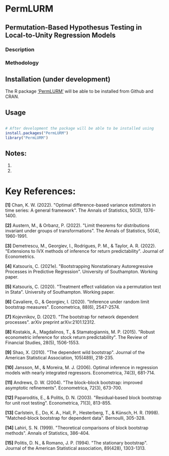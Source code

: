 # PermLURM

##  Permutation-Based Hypothesus Testing in Local-to-Unity Regression Models 

### Description


### Methodology  


## Installation (under development) 

The R package [‘PermLURM’](https://github.com/christiskatsouris/PermLURM) will be able to be installed from Github and CRAN.

## Usage 

```R

# After development the package will be able to be installed using
install.packages("PermLURM")
library("PermLURM")

```

## Notes:

1.

2.

# Key References:

$\textbf{[1]}$ Chan, K. W. (2022). "Optimal difference-based variance estimators in time series: A general framework". The Annals of Statistics, 50(3), 1376-1400.

$\textbf{[2]}$ Austern, M., & Orbanz, P. (2022). "Limit theorems for distributions invariant under groups of transformations". The Annals of Statistics, 50(4), 1960-1991.

$\textbf{[3]}$ Demetrescu, M., Georgiev, I., Rodrigues, P. M., & Taylor, A. R. (2022). "Extensions to IVX methods of inference for return predictability". Journal of Econometrics. 

$\textbf{[4]}$ Katsouris, C. (2021e). "Bootstrapping Nonstationary Autoregressive Processes in Predictive Regression". University of Southampton. Working paper.

$\textbf{[5]}$ Katsouris, C. (2020). "Treatment effect validation via a permutation test in Stata". University of Southampton. Working paper.

$\textbf{[6]}$ Cavaliere, G., & Georgiev, I. (2020). "Inference under random limit bootstrap measures". Econometrica, 88(6), 2547-2574.

$\textbf{[7]}$ Kojevnikov, D. (2021). "The bootstrap for network dependent processes". arXiv preprint arXiv:2101.12312.

$\textbf{[8]}$ Kostakis, A., Magdalinos, T., & Stamatogiannis, M. P. (2015). "Robust econometric inference for stock return predictability". The Review of Financial Studies, 28(5), 1506-1553.

$\textbf{[9]}$ Shao, X. (2010). "The dependent wild bootstrap". Journal of the American Statistical Association, 105(489), 218-235.

$\textbf{[10]}$ Jansson, M., & Moreira, M. J. (2006). Optimal inference in regression models with nearly integrated regressors. Econometrica, 74(3), 681-714.

$\textbf{[11]}$ Andrews, D. W. (2004). "The block–block bootstrap: improved asymptotic refinements". Econometrica, 72(3), 673-700.

$\textbf{[12]}$ Paparoditis, E., & Politis, D. N. (2003). "Residual‐based block bootstrap for unit root testing". Econometrica, 71(3), 813-855.

$\textbf{[13]}$ Carlstein, E., Do, K. A., Hall, P., Hesterberg, T., & Künsch, H. R. (1998). "Matched-block bootstrap for dependent data". Bernoulli, 305-328.

$\textbf{[14]}$ Lahiri, S. N. (1999). "Theoretical comparisons of block bootstrap methods". Annals of Statistics, 386-404.

$\textbf{[15]}$ Politis, D. N., & Romano, J. P. (1994). "The stationary bootstrap". Journal of the American Statistical association, 89(428), 1303-1313.
